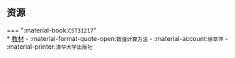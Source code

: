 ## 资源  
=== ":material-book:`CST31217`"  
    * [教材](https://api.mir6.com/api/lanzou?url=https://cqu-openlib.lanzout.com/iIJCB296jgdg&down=true) - :material-format-quote-open:`数值计算方法` - :material-account:`徐萃萍` - :material-printer:`清华大学出版社`  